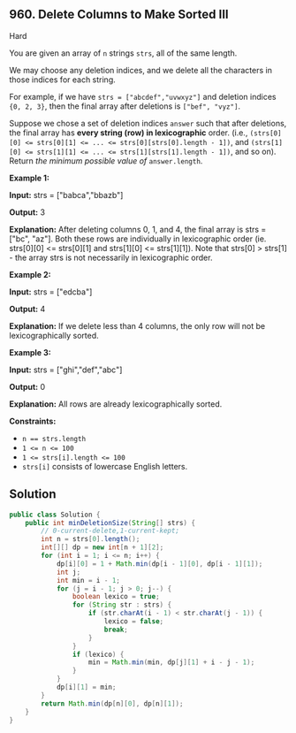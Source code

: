 ## 960\. Delete Columns to Make Sorted III

Hard

You are given an array of `n` strings `strs`, all of the same length.

We may choose any deletion indices, and we delete all the characters in those indices for each string.

For example, if we have `strs = ["abcdef","uvwxyz"]` and deletion indices `{0, 2, 3}`, then the final array after deletions is `["bef", "vyz"]`.

Suppose we chose a set of deletion indices `answer` such that after deletions, the final array has **every string (row) in lexicographic** order. (i.e., `(strs[0][0] <= strs[0][1] <= ... <= strs[0][strs[0].length - 1])`, and `(strs[1][0] <= strs[1][1] <= ... <= strs[1][strs[1].length - 1])`, and so on). Return _the minimum possible value of_ `answer.length`.

**Example 1:**

**Input:** strs = ["babca","bbazb"]

**Output:** 3

**Explanation:** After deleting columns 0, 1, and 4, the final array is strs = ["bc", "az"]. Both these rows are individually in lexicographic order (ie. strs[0][0] <= strs[0][1] and strs[1][0] <= strs[1][1]). Note that strs[0] > strs[1] - the array strs is not necessarily in lexicographic order.

**Example 2:**

**Input:** strs = ["edcba"]

**Output:** 4

**Explanation:** If we delete less than 4 columns, the only row will not be lexicographically sorted.

**Example 3:**

**Input:** strs = ["ghi","def","abc"]

**Output:** 0

**Explanation:** All rows are already lexicographically sorted.

**Constraints:**

*   `n == strs.length`
*   `1 <= n <= 100`
*   `1 <= strs[i].length <= 100`
*   `strs[i]` consists of lowercase English letters.

## Solution

```java
public class Solution {
    public int minDeletionSize(String[] strs) {
        // 0-current-delete,1-current-kept;
        int n = strs[0].length();
        int[][] dp = new int[n + 1][2];
        for (int i = 1; i <= n; i++) {
            dp[i][0] = 1 + Math.min(dp[i - 1][0], dp[i - 1][1]);
            int j;
            int min = i - 1;
            for (j = i - 1; j > 0; j--) {
                boolean lexico = true;
                for (String str : strs) {
                    if (str.charAt(i - 1) < str.charAt(j - 1)) {
                        lexico = false;
                        break;
                    }
                }
                if (lexico) {
                    min = Math.min(min, dp[j][1] + i - j - 1);
                }
            }
            dp[i][1] = min;
        }
        return Math.min(dp[n][0], dp[n][1]);
    }
}
```